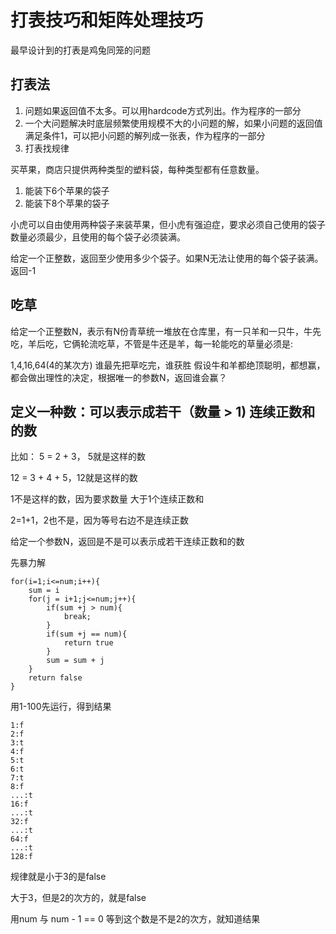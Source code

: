 # 打表技巧和矩阵处理技巧

最早设计到的打表是鸡兔同笼的问题


## 打表法
1. 问题如果返回值不太多。可以用hardcode方式列出。作为程序的一部分
2. 一个大问题解决时底层频繁使用规模不大的小问题的解，如果小问题的返回值满足条件1，可以把小问题的解列成一张表，作为程序的一部分
3. 打表找规律



买苹果，商店只提供两种类型的塑料袋，每种类型都有任意数量。
1. 能装下6个苹果的袋子
2. 能装下8个苹果的袋子

小虎可以自由使用两种袋子来装苹果，但小虎有强迫症，要求必须自己使用的袋子数量必须最少，且使用的每个袋子必须装满。

给定一个正整数，返回至少使用多少个袋子。如果N无法让使用的每个袋子装满。返回-1




## 吃草

给定一个正整数N，表示有N份青草统一堆放在仓库里，有一只羊和一只牛，牛先吃，羊后吃，它俩轮流吃草，不管是牛还是羊，每一轮能吃的草量必须是:

1,4,16,64(4的某次方)
谁最先把草吃完，谁获胜
假设牛和羊都绝顶聪明，都想赢，都会做出理性的决定，根据唯一的参数N，返回谁会赢？





## 定义一种数：可以表示成若干（数量 > 1) 连续正数和的数

比如：
5 = 2 + 3， 5就是这样的数

12 = 3 + 4 + 5，12就是这样的数

1不是这样的数，因为要求数量 大于1个连续正数和

2=1+1，2也不是，因为等号右边不是连续正数

给定一个参数N，返回是不是可以表示成若干连续正数和的数




先暴力解
```
for(i=1;i<=num;i++){
    sum = i
    for(j = i+1;j<=num;j++){
        if(sum +j > num){
            break;
        }
        if(sum +j == num){
            return true
        }
        sum = sum + j
    }
    return false
}
```
用1-100先运行，得到结果
```
1:f
2:f
3:t
4:f
5:t
6:t
7:t
8:f
...:t
16:f
...:t
32:f
...:t
64:f
...:t
128:f
```

规律就是小于3的是false

大于3，但是2的次方的，就是false

用num 与 num - 1 == 0 等到这个数是不是2的次方，就知道结果 


















